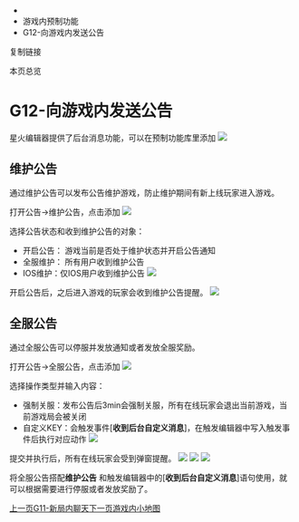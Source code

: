   * [](/)
  * 游戏内预制功能
  * G12-向游戏内发送公告

复制链接

本页总览

# G12-向游戏内发送公告

星火编辑器提供了后台消息功能，可以在预制功能库里添加
![](/assets/images/预制功能添加后台信息-631d90312378a9e5e75bf0c57a9df4cb.png)

## 维护公告[​](/Manual/Library/GameMsg#维护公告 "维护公告的直接链接")

通过维护公告可以发布公告维护游戏，防止维护期间有新上线玩家进入游戏。

打开公告→维护公告，点击添加 ![](/assets/images/维护公告-b41e62317f17c4e9cf9acf11f2c3fda5.png)

选择公告状态和收到维护公告的对象：

  * 开启公告： 游戏当前是否处于维护状态并开启公告通知
  * 全服维护： 所有用户收到维护公告
  * IOS维护：仅IOS用户收到维护公告 ![](/assets/images/添加维护公告-7cde562527b242fde6118a84c71f3893.png)

开启公告后，之后进入游戏的玩家会收到维护公告提醒。
![](/assets/images/开启维护公告-2651ad564796e52e91aa0ce5d7ef9dda.png)

## 全服公告[​](/Manual/Library/GameMsg#全服公告 "全服公告的直接链接")

通过全服公告可以停服并发放通知或者发放全服奖励。

打开公告→全服公告，点击添加 ![](/assets/images/全服公告-507eebe42d4c53005e02aeb9aa6b2920.png)

选择操作类型并输入内容：

  * 强制关服：发布公告后3min会强制关服，所有在线玩家会退出当前游戏，当前游戏局会被关闭
  * 自定义KEY：会触发事件[**收到后台自定义消息**]，在触发编辑器中写入触发事件后执行对应动作 ![](/assets/images/操作类型-768702c2c3dc82d39163c4be8f35df35.png)

提交并执行后，所有在线玩家会受到弹窗提醒。
![](/assets/images/执行公告-84803abda839c003f07cb893a4dd752e.png)
![](/assets/images/停服公告-c0ae7a020f9488d0d354852ab67d0c2e.jpg)
![](/assets/images/自定义公告-b4d3a89709ebe163e36c63bdf2bd972f.jpg)

将全服公告搭配**维护公告** 和触发编辑器中的[**收到后台自定义消息**]语句使用，就可以根据需要进行停服或者发放奖励了。

[上一页G11-新局内聊天](/Manual/Library/chat)[下一页游戏内小地图](/Manual/Library/MiniMap)


